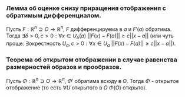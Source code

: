 ### Лемма об оценке снизу приращения отображения с обратимым дифференциалом.
Пусть $F: \mathbb{R}^n \supseteq O \rightarrow \mathbb{R}^n$, $F$ дифференцируема в $a$ и $F'(a)$ обратима.  
Тогда $\exists \delta > 0, c > 0 : \forall x \in U_\delta (a) \ ||F(x) - F(a)|| \geq c||x-a||$ 
(или чуть проще: $\exists \text{окрестность } U_a, c > 0 : \forall x \in U_a \ ||F(x) - F(a)|| \geq c||x-a||$).
### Теорема об открытом отображении в случае равенства размерностей образов и прообразов.
Пусть $\Phi: \mathbb{R}^n \supseteq O \rightarrow \mathbb{R}^n$, $\Phi'$ обратима всюду в $O$. 
Тогда $\Phi$ - открытое отображение (то есть $\forall U$ открытого в $O$ $\Phi(O)$ открыто).
